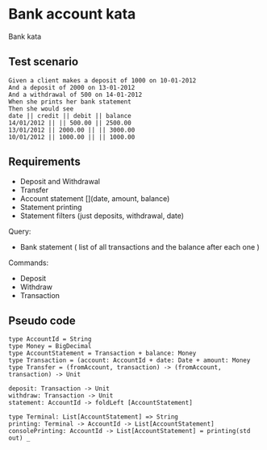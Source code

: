 # Bank account kata

Bank kata

## Test scenario

```
Given a client makes a deposit of 1000 on 10-01-2012
And a deposit of 2000 on 13-01-2012
And a withdrawal of 500 on 14-01-2012
When she prints her bank statement
Then she would see
date || credit || debit || balance
14/01/2012 || || 500.00 || 2500.00
13/01/2012 || 2000.00 || || 3000.00
10/01/2012 || 1000.00 || || 1000.00
```

## Requirements

- Deposit and Withdrawal
- Transfer
- Account statement [](date, amount, balance)
- Statement printing
- Statement filters (just deposits, withdrawal, date)

Query:
- Bank statement ( list of all transactions and the balance after each one )

Commands:
- Deposit
- Withdraw
- Transaction

## Pseudo code
```
type AccountId = String
type Money = BigDecimal
type AccountStatement = Transaction + balance: Money 
type Transaction = (account: AccountId + date: Date + amount: Money    
type Transfer = (fromAccount, transaction) -> (fromAccount, transaction) -> Unit

deposit: Transaction -> Unit
withdraw: Transaction -> Unit
statement: AccountId -> foldLeft [AccountStatement]

type Terminal: List[AccountStatement] => String
printing: Terminal -> AccountId -> List[AccountStatement]
consolePrinting: AccountId -> List[AccountStatement] = printing(std out) _
```
